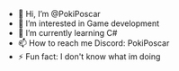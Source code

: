- 👋 Hi, I’m @PokiPoscar
- 👀 I’m interested in Game development
- 🌱 I’m currently learning C#
- 📫 How to reach me Discord: PokiPoscar
- ⚡ Fun fact: I don't know what im doing
